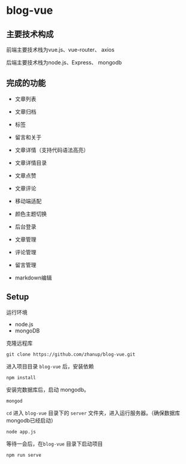 # blog-vue

## 主要技术构成

前端主要技术栈为vue.js、vue-router、 axios

后端主要技术栈为node.js、Express、 mongodb

## 完成的功能

- 文章列表
- 文章归档
- 标签
- 留言和关于
- 文章详情（支持代码语法高亮）
- 文章详情目录
- 文章点赞
- 文章评论
- 移动端适配
- 颜色主题切换

- 后台登录
- 文章管理
- 评论管理
- 留言管理
- markdown编辑

## Setup

运行环境

- node.js
- mongoDB

克隆远程库

```
git clone https://github.com/zhanup/blog-vue.git
```

进入项目目录 `blog-vue` 后，安装依赖

```
npm install
```

安装完数据库后，启动 mongodb。

```
mongod
```

`cd` 进入 `blog-vue` 目录下的 `server` 文件夹，进入运行服务器。（确保数据库mongodb已经启动）

```
node app.js
```

等待一会后，在`blog-vue` 目录下启动项目

```
npm run serve
```

